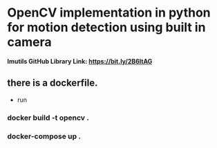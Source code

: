 # OpenCV implementation  in python for motion detection using built in camera 

**Imutils GitHub Library Link: https://bit.ly/2B6ltAG**

## there is a dockerfile. 
* run 

###  docker build -t opencv .  
### docker-compose up . 

